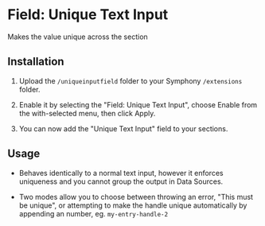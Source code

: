 # Field: Unique Text Input

Makes the value unique across the section

## Installation

1. Upload the `/uniqueinputfield` folder to your Symphony `/extensions` folder.

2. Enable it by selecting the "Field: Unique Text Input", choose Enable from the with-selected menu, then click Apply.

3. You can now add the "Unique Text Input" field to your sections.


## Usage

- Behaves identically to a normal text input, however it enforces uniqueness and you cannot group the output in Data Sources.

- Two modes allow you to choose between throwing an error, "This must be unique", or attempting to make the handle unique automatically by appending an number, eg. `my-entry-handle-2`
